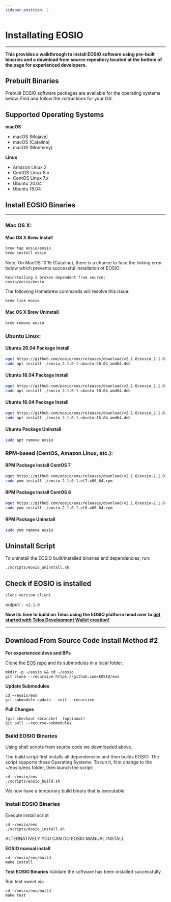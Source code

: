 ```yaml
---
sidebar_position: 2
---
```



# Installating EOSIO

----     -----

__This provides a walkthrough to install EOSIO software using pre-built binaries and a download from source repository located at the bottom of the page for experienced developers.__

## Prebuilt Binaries

Prebuilt EOSIO software packages are available for the operating systems below. Find and follow the instructions for your OS:


## Supported Operating Systems
**macOS**
- macOS (Mojave)
- macOS (Catalina)
- macOS (Monterey)

**Linux**
- Amazon Linux 2
- CentOS Linux 8.x
- CentOS Linux 7.x
- Ubuntu 20.04
- Ubuntu 18.04

## Install EOSIO Binaries
----             -----
### Mac OS X:

#### Mac OS X Brew Install
```sh
brew tap eosio/eosio
brew install eosio
```
Note: On MacOS 10.15 (Catalina), there is a chance to face the linking error below which prevents successful installation of EOSIO:
```
Reinstalling 1 broken dependent from source:
eosio/eosio/eosio
```
The following Homebrew commands will resolve this issue:
```sh
brew link eosio
```
#### Mac OS X Brew Uninstall
```sh
brew remove eosio
```

### Ubuntu Linux:

#### Ubuntu 20.04 Package Install
```sh
wget https://github.com/eosio/eos/releases/download/v2.1.0/eosio_2.1.0-1-ubuntu-20.04_amd64.deb
sudo apt install ./eosio_2.1.0-1-ubuntu-20.04_amd64.deb
```
#### Ubuntu 18.04 Package Install
```sh
wget https://github.com/eosio/eos/releases/download/v2.1.0/eosio_2.1.0-1-ubuntu-18.04_amd64.deb
sudo apt install ./eosio_2.1.0-1-ubuntu-18.04_amd64.deb
```
#### Ubuntu 16.04 Package Install
```sh
wget https://github.com/eosio/eos/releases/download/v2.1.0/eosio_2.1.0-1-ubuntu-16.04_amd64.deb
sudo apt install ./eosio_2.1.0-1-ubuntu-16.04_amd64.deb
```
#### Ubuntu Package Uninstall
```sh
sudo apt remove eosio
```

### RPM-based (CentOS, Amazon Linux, etc.):

#### RPM Package Install CentOS 7
```sh
wget https://github.com/eosio/eos/releases/download/v2.1.0/eosio-2.1.0-1.el7.x86_64.rpm
sudo yum install ./eosio-2.1.0-1.el7.x86_64.rpm
```
#### RPM Package Install CentOS 8
```sh
wget https://github.com/eosio/eos/releases/download/v2.1.0/eosio-2.1.0-1.el8.x86_64.rpm
sudo yum install ./eosio-2.1.0-1.el8.x86_64.rpm
```

#### RPM Package Uninstall
```sh
sudo yum remove eosio
```

## Uninstall Script
To uninstall the EOSIO built/installed binaries and dependencies, run:
```sh
./scripts/eosio_uninstall.sh
```


## Check if EOSIO is installed

```
cleos version client
```

output: ```- v2.1.0```

__Now its time to build on Telos using the EOSIO platform head over to [get started with Telos Development Wallet creation!](/native/eosio_toolkit/cleos)__

------------                                            ------------

## Download From Source Code Install Method #2

**For experienced devs and BPs**

Clone the [EOS repo](https://github.com/EOSIO/eos) and its submodules in a local folder. 

```
mkdir -p ~/eosio && cd ~/eosio
git clone --recursive https://github.com/EOSIO/eos
```


**Update Submodules** 
```
cd ~/eosio/eos
git submodule update --init --recursive
```

**Pull Changes**

```
[git checkout <branch>]  (optional)
git pull --recurse-submodules
```


### Build EOSIO Binaries
Using shell scripts from source code we downloaded above.

The build script first installs all dependencies and then builds EOSIO. The script supports these Operating Systems. To run it, first change to the ~/eosio/eos folder, then launch the script:

```
cd ~/eosio/eos
./scripts/eosio_build.sh
```

We now have a temporary build binary that is executable

### Install EOSIO Binaries

Execute install script

```
cd ~/eosio/eos
./scripts/eosio_install.sh
```

ALTERNATIVELY YOU CAN DO EOSIO MANUAL INSTALL 

**EOSIO manual install** 

```
cd ~/eosio/eos/build
make install
```


**Test EOSIO Binaries** 
Validate the software has been installed successfully.

Run test sweet via

```
cd ~/eosio/eos/build
make test
```

